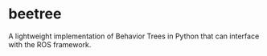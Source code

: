 beetree
=======

A lightweight implementation of Behavior Trees in Python that can interface with the ROS framework.
